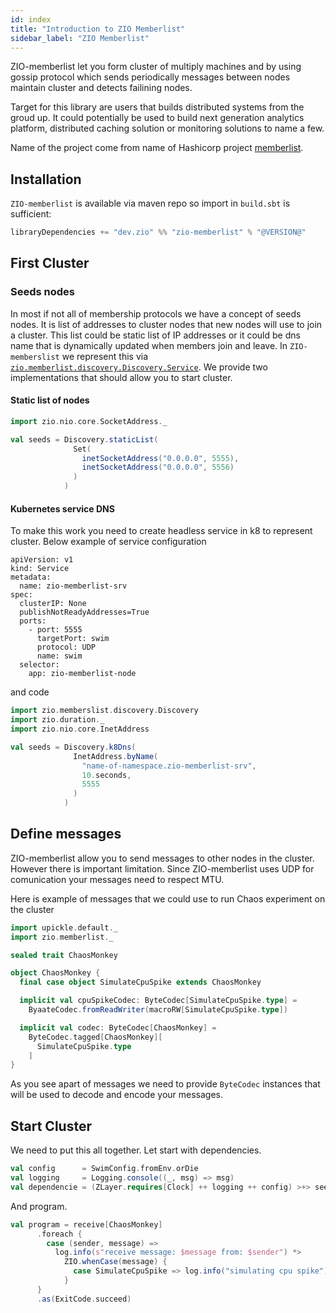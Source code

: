 ```yaml
---
id: index
title: "Introduction to ZIO Memberlist"
sidebar_label: "ZIO Memberlist"
---
```


ZIO-memberlist let you form cluster of multiply machines and by using gossip protocol which sends periodically messages between nodes maintain cluster and detects failining nodes. 

Target for this library are users that builds distributed systems from the groud up. It could potentially be used to build next generation analytics platform, distributed caching solution or monitoring solutions to name a few. 

Name of the project come from name of Hashicorp project [memberlist](https://github.com/hashicorp/memberlist). 

## Installation

`ZIO-memberlist` is available via maven repo so import in `build.sbt` is sufficient:

```scala
libraryDependencies += "dev.zio" %% "zio-memberlist" % "@VERSION@" 
```

## First Cluster

### Seeds nodes

In most if not all of membership protocols we have a concept of seeds nodes. It is list of addresses to cluster nodes that new nodes will use to join a cluster. This list could be static list of IP addresses or it could be dns name that is dynamically updated when members join and leave. In `ZIO-memberslist` we represent this via [`zio.memberlist.discovery.Discovery.Service`](https://github.com/zio/zio-memberlist/blob/master/memberlist/src/main/scala/zio/memberlist/discovery/Discovery.scala).
We provide two implementations that should allow you to start cluster.

#### Static list of nodes
```scala
import zio.nio.core.SocketAddress._

val seeds = Discovery.staticList(
              Set(
                inetSocketAddress("0.0.0.0", 5555), 
                inetSocketAddress("0.0.0.0", 5556)
              )
            )
```

#### Kubernetes service DNS

To make this work you need to create headless service in k8 to represent cluster. Below example of service configuration
```
apiVersion: v1
kind: Service
metadata:
  name: zio-memberlist-srv
spec:
  clusterIP: None
  publishNotReadyAddresses=True
  ports:
    - port: 5555
      targetPort: swim
      protocol: UDP
      name: swim
  selector:
    app: zio-memberlist-node

```

and code

```scala
import zio.memberslist.discovery.Discovery
import zio.duration._
import zio.nio.core.InetAddress

val seeds = Discovery.k8Dns(
              InetAddress.byName(
                "name-of-namespace.zio-memberlist-srv", 
                10.seconds, 
                5555
              )
            )
```

## Define messages

ZIO-memberlist allow you to send messages to other nodes in the cluster. However there is important limitation. Since ZIO-memberlist uses UDP for comunication your messages need to respect MTU. 

Here is example of messages that we could use to run Chaos experiment on the cluster
```scala
import upickle.default._
import zio.memberlist._

sealed trait ChaosMonkey

object ChaosMonkey {
  final case object SimulateCpuSpike extends ChaosMonkey

  implicit val cpuSpikeCodec: ByteCodec[SimulateCpuSpike.type] =
    ByaateCodec.fromReadWriter(macroRW[SimulateCpuSpike.type])

  implicit val codec: ByteCodec[ChaosMonkey] =
    ByteCodec.tagged[ChaosMonkey][
      SimulateCpuSpike.type
    ]
}
```
As you see apart of messages we need to provide `ByteCodec` instances that will be used to decode and encode your messages.  

## Start Cluster

We need to put this all together. Let start with dependencies.
```scala
val config      = SwimConfig.fromEnv.orDie
val logging     = Logging.console((_, msg) => msg)
val dependencie = (ZLayer.requires[Clock] ++ logging ++ config) >+> seeds >+>  Memberlist.live[ChaosMonkey]
```

And program.
```scala
val program = receive[ChaosMonkey]
      .foreach {
        case (sender, message) =>
          log.info(s"receive message: $message from: $sender") *>
            ZIO.whenCase(message) {
              case SimulateCpuSpike => log.info("simulating cpu spike")
            }
      }
      .as(ExitCode.succeed)
```
